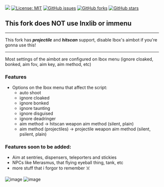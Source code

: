 ![](https://api.visitorbadge.io/api/VisitorHit?user=titaniummachine1&repo=P_Aimbot&countColor=%237B1E7A)
[![License: MIT](https://img.shields.io/badge/License-MIT-yellow.svg)](https://opensource.org/licenses/MIT)
[![GitHub issues](https://img.shields.io/github/issues/titaniummachine1/P_Aimbot.svg)](https://github.com/titaniummachine1/P_Aimbot/issues)
[![GitHub forks](https://img.shields.io/github/forks/titaniummachine1/P_Aimbot.svg)](https://github.com/titaniummachine1/P_Aimbot/network)
[![GitHub stars](https://img.shields.io/github/stars/titaniummachine1/P_Aimbot.svg)](https://github.com/titaniummachine1/P_Aimbot/stargazers)

## This fork does NOT use lnxlib or immenu

---

This fork has ***projectile*** and ***hitscan*** support, disable lbox's aimbot if you're gonna use this!

---

Most settings of the aimbot are configured on lbox menu (ignore cloaked, bonked, aim fov, aim key, aim method, etc)

### Features
- Options on the lbox menu that affect the script:
   - auto shoot
   - ignore cloaked
   - ignore bonked
   - ignore taunting
   - ignore disguised
   - ignore deadringer
   - aim method -> hitscan weapon aim method (silent, plain)
   - aim method (projectiles) -> projectile weapon aim method (silent, psilent, plain)

### Features soon to be added:
- Aim at sentries, dispensers, teleporters and stickies
- NPCs like Merasmus, that flying eyeball thing, tank, etc
- more stuff that i forgor to remember ☠️

![image](https://github.com/titaniummachine1/P_Aimbot/assets/78664175/0f7da659-1928-4bb5-919f-d928efc36db7)
![image](https://github.com/titaniummachine1/P_Aimbot/assets/78664175/6b436cca-6359-477b-b38f-bbc4cc1409f4)
